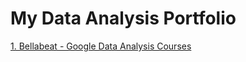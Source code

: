 # My Data Analysis Portfolio

[1. Bellabeat - Google Data Analysis Courses](https://github.com/terikihuan/data_analysis/blob/main/Bellabeat%20Case%20Study/Bellabeat.md)
